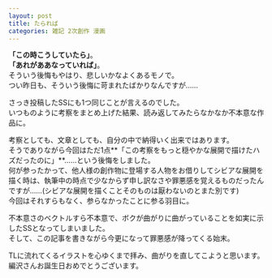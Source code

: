 ```yaml
---
layout: post
title: たられば
categories: 雑記 2次創作 漫画
---
```


**「この時こうしていたら」**。  
**「あれがああなっていれば」**。  
そういう後悔もやはり、悲しいかなよくあるモノで。  
つい昨日も、そういう後悔に苛まれたばかりなんですが……

さっき投稿したSSにも1つ同じことが言えるのでした。  
いつものように考察をまとめ上げた結果、読み返してみたらなかなか不本意な作品に。

考察としても、文章としても、自分の中で納得いく出来ではあります。  
そうでありながら今回はただ1点**「この考察をもっと穏やかな展開で描けたハズだったのに」**……という後悔をしました。  
何が参ったかって、他人様の創作物に登場する人物をお借りしてシビアな展開を描く時は、執筆中の時点で少なからず申し訳なさや罪悪感を覚えるものだったんですが……(シビアな展開を描くことそのものは厭わないのとまた別です)  
今回はそれすらもなく、参らなかったことに参る羽目に。

不本意さのベクトルすら不本意で、ボクが曲がりに曲がっていることを如実に示したSSとなってしまいました。  
そして、この記事を書きながら今更になって罪悪感が降ってくる始末。  

TLに流れてくるイラストを心ゆくまで拝み、曲がりを直してこようと思います。  
編沢さんお誕生日おめでとうございます。
